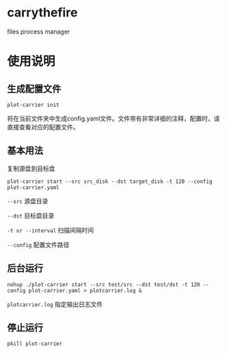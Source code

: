 # carrythefire
files process manager

# 使用说明

## 生成配置文件

```
plot-carrier init
```
将在当前文件夹中生成config.yaml文件。文件带有非常详细的注释，配置时，请直接查看对应的配置文件。

## 基本用法

复制源盘到目标盘

```
plot-carrier start --src src_disk --dst target_disk -t 120 --config plot-carrier.yaml
```

`--src` 源盘目录

`--dst` 目标盘目录

`-t or --interval` 扫描间隔时间

`--config` 配置文件路径

## 后台运行

```
nohup ./plot-carrier start --src test/src --dst test/dst -t 120 --config plot-carrier.yaml > plotcarrier.log &
```

`plotcarrier.log` 指定输出日志文件


## 停止运行

```
pkill plot-carrier
```